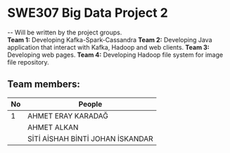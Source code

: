 # SWE307 Big Data Project 2
--
Will be written by the project groups.<br>
**Team 1:** Developing Kafka-Spark-Cassandra
**Team 2:** Developing Java application that interact with Kafka, Hadoop and web clients.
**Team 3:** Developing web pages.
**Team 4:** Developing Hadoop file system for image file repository.
## Team members:
|No| People|
|---|---|
|1| AHMET ERAY KARADAĞ|
| | AHMET ALKAN |
| | SİTİ AİSHAH BİNTİ JOHAN İSKANDAR|
